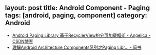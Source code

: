 layout: post
title: Android Component - Paging
tags: [android, paging, component]
category: Android
---

- [Android Paging Library 基于RecyclerView的分页加载框架 - Angelica - CSDN博客](https://blog.csdn.net/qq_20785431/article/details/80413782)
- [理解Android Architecture Components系列之Paging Libr... - 简书](https://www.jianshu.com/p/a05943b8a9c1)
